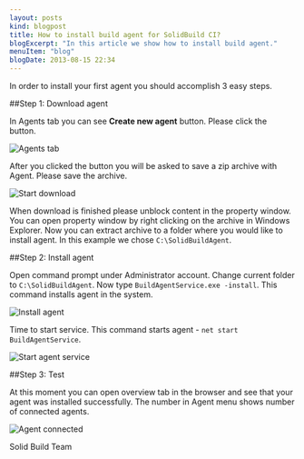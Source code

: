 ```yaml
---
layout: posts
kind: blogpost
title: How to install build agent for SolidBuild CI?
blogExcerpt: "In this article we show how to install build agent."
menuItem: "blog"
blogDate: 2013-08-15 22:34
---
```

In order to install your first agent you should accomplish 3 easy steps.

##Step 1: Download agent

In Agents tab you can see **Create new agent** button. Please click the button.

![Agents tab](agents-tab.gif "Agents tab")

After you clicked the button you will be asked to save a zip archive with Agent. Please save the archive.

![Start download](start-download.gif "Start download")

When download is finished please unblock content in the property window. You can open property window by right clicking on the archive in Windows Explorer. Now you can extract archive to a folder where you would like to install agent. In this example we chose `C:\SolidBuildAgent`.

##Step 2: Install agent

Open command prompt under Administrator account. Change current folder to `C:\SolidBuildAgent`. Now type `BuildAgentService.exe -install`. This command installs agent in the system. 

![Install agent](install-agent.gif "Install agent")

Time to start service. This command starts agent - `net start BuildAgentService`.

![Start agent service](start-agent-service.gif "Start agent service")

##Step 3: Test

At this moment you can open overview tab in the browser and see that your agent was installed successfully. The number in Agent menu shows number of connected agents.

![Agent connected](agent-connected.gif "Agent connected")

Solid Build Team